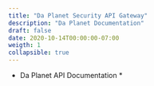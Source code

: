 ```yaml
---
title: "Da Planet Security API Gateway"
description: "Da Planet Documentation"
draft: false
date: 2020-10-14T00:00:00-07:00
weigth: 1
collapsible: true
---
```

* Da Planet API Documentation *
